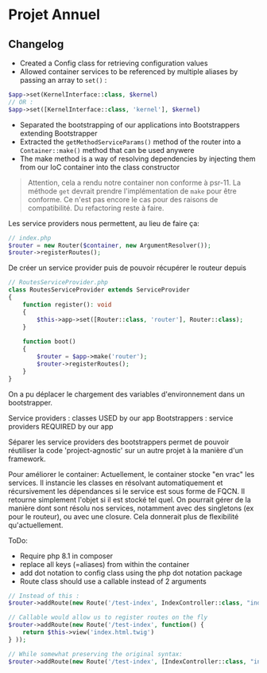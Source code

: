 # Projet Annuel

## Changelog

- Created a Config class for retrieving configuration values
- Allowed container services to be referenced by multiple aliases by passing an array to `set()` :

````php
$app->set(KernelInterface::class, $kernel)
// OR : 
$app->set([KernelInterface::class, 'kernel'], $kernel)
````

- Separated the bootstrapping of our applications into Bootstrappers extending Bootstrapper
- Extracted the `getMethodServiceParams()` method of the router into a `Container::make()` method that can be used
  anywere
- The make method is a way of resolving dependencies by injecting them from our IoC container into the class constructor

> Attention, cela a rendu notre container non conforme à psr-11. La méthode `get` devrait prendre l'implémentation de `make` pour être conforme. Ce n'est pas encore le cas pour des raisons de compatibilité. Du refactoring reste à faire.

Les service providers nous permettent, au lieu de faire ça:

````php
// index.php
$router = new Router($container, new ArgumentResolver());
$router->registerRoutes();
````

De créer un service provider puis de pouvoir récupérer le routeur depuis

````php
// RoutesServiceProvider.php
class RoutesServiceProvider extends ServiceProvider
{
    function register(): void
    {
        $this->app->set([Router::class, 'router'], Router::class);
    }
    
    function boot()
    {
        $router = $app->make('router');
        $router->registerRoutes();
    }
}
````

On a pu déplacer le chargement des variables d'environnement dans un bootstrapper.

Service providers : classes USED by our app Bootstrappers : service providers REQUIRED by our app

Séparer les service providers des bootstrappers permet de pouvoir réutiliser la code 'project-agnostic' sur un autre
projet à la manière d'un framework.

Pour améliorer le container:
Actuellement, le container stocke "en vrac" les services. Il instancie les classes en résolvant automatiquement et
récursivement les dépendances si le service est sous forme de FQCN. Il retourne simplement l'objet si il est stocké tel
quel. On pourrait gérer de la manière dont sont résolu nos services, notamment avec des singletons (ex pour le routeur),
ou avec une closure. Cela donnerait plus de flexibilité qu'actuellement.

ToDo:

- Require php 8.1 in composer
- replace all keys (=aliases) from within the container
- add dot notation to config class using the php dot notation package
- Route class should use a callable instead of 2 arguments

````php
// Instead of this : 
$router->addRoute(new Route('/test-index', IndexController::class, "indextest"));

// Callable would allow us to register routes on the fly
$router->addRoute(new Route('/test-index', function() {
    return $this->view('index.html.twig')
} ));

// While somewhat preserving the original syntax:  
$router->addRoute(new Route('/test-index', [IndexController::class, "indextest"]));

````